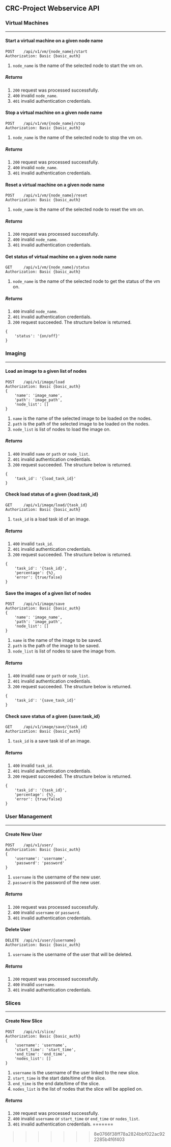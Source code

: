 ## CRC-Project Webservice API

### Virtual Machines
---
#### Start a virtual machine on a given node name
```
POST 	/api/v1/vm/{node_name}/start
Authorization: Basic {basic_auth}
```
1. `node_name` is the name of the selected node to start the vm on.

##### Returns
1. `200` request was processed successfully.
2. `400` invalid `node_name`.
3. `401` invalid authentication credentials.

#### Stop a virtual machine on a given node name
```
POST	/api/v1/vm/{node_name}/stop
Authorization: Basic {basic_auth}
```
1. `node_name` is the name of the selected node to stop the vm on.

##### Returns
1. `200` request was processed successfully.
2. `400` invalid `node_name`.
3. `401` invalid authentication credentials.

#### Reset a virtual machine on a given node name
```
POST	/api/v1/vm/{node_name}/reset
Authorization: Basic {basic_auth}
```
1. `node_name` is the name of the selected node to reset the vm on.

##### Returns
1. `200` request was processed successfully.
2. `400` invalid `node_name`.
3. `401` invalid authentication credentials.

#### Get status of virtual machine on a given node name
```
GET		/api/v1/vm/{node_name}/status
Authorization: Basic {basic_auth}
```
1. `node_name` is the name of the selected node to get the status of the vm on.

##### Returns
1. `400` invalid `node_name`.
2. `401` invalid authentication credentials.
3. `200` request succeeded. The structure below is returned.
```
{
	'status': '{on/off}'
}
```

### Imaging
---
#### Load an image to a given list of nodes
```
POST	/api/v1/image/load
Authorization: Basic {basic_auth}
{
	'name': 'image_name',
    'path': 'image_path',
    'node_list': []
}
```
1. `name` is the name of the selected image to be loaded on the nodes.
2. `path` is the path of the selected image to be loaded on the nodes.
3. `node_list` is list of nodes to load the image on.

##### Returns
1. `400` invalid `name` or `path` or `node_list`.
2. `401` invalid authentication credentials.
3. `200` request succeeded. The structure below is returned.
```
{
	'task_id': '{load_task_id}'
}
```

#### Check load status of a given {load\:task_id}
```
GET		/api/v1/image/load/{task_id}
Authorization: Basic {basic_auth}
```
1. `task_id` is a load task id of an image.

##### Returns
1. `400` invalid `task_id`.
2. `401` invalid authentication credentials.
3. `200` request succeeded. The structure below is returned.
```
{
	'task_id': '{task_id}',
    'percentage': {%},
    'error': {true/false}
}
```
#### Save the images of a given list of nodes
```
POST	/api/v1/image/save
Authorization: Basic {basic_auth}
{
	'name': 'image_name',
    'path': 'image_path',
    'node_list': []
}
```
1. `name` is the name of the image to be saved.
2. `path` is the path of the image to be saved.
3. `node_list` is list of nodes to save the image from.

##### Returns
1. `400` invalid `name` or `path` or `node_list`.
2. `401` invalid authentication credentials.
3. `200` request succeeded. The structure below is returned.
```
{
	'task_id': '{save_task_id}'
}
```

#### Check save status of a given {save\:task_id}
```
GET		/api/v1/image/save/{task_id}
Authorization: Basic {basic_auth}
```
1. `task_id` is a save task id of an image.

##### Returns
1. `400` invalid `task_id`.
2. `401` invalid authentication credentials.
3. `200` request succeeded. The structure below is returned.
```
{
	'task_id': '{task_id}',
    'percentage': {%},
    'error': {true/false}
}
```
### User Management
---
#### Create New User
```
POST    /api/v1/user/
Authorization: Basic {basic_auth}
{
    'username': 'username',
    'password': 'password'    
}
```
1. `username` is the username of the new user.
2. `password` is the password of the new user.

##### Returns
1. `200` request was processed successfully.
2. `400` invalid `username` or `password`.
3. `401` invalid authentication credentials.

#### Delete User
```
DELETE  /api/v1/user/{username}
Authorization: Basic {basic_auth}
```
1. `username` is the username of the user that will be deleted.

##### Returns
1. `200` request was processed successfully.
2. `400` invalid `username`.
3. `401` invalid authentication credentials.

### Slices
---
#### Create New Slice
```
POST    /api/v1/slice/
Authorization: Basic {basic_auth}
{
    'username': 'username',
    'start_time': 'start_time',
    'end_time': 'end_time',
    'nodes_list': []
}
```
1. `username` is the username of the user linked to the new slice.
2. `start_time` is the start date/time of the slice.
3. `end_time` is the end date/time of the slice.
4. `nodes_list` is the list of nodes that the slice will be applied on.

##### Returns
1. `200` request was processed successfully.
2. `400` invalid `username` or `start_time` or `end_time` or `nodes_list`.
3. `401` invalid authentication credentials.
=======
>>>>>>> 8e0766f38ff78a2824bbf022ac922285b4f6f403

